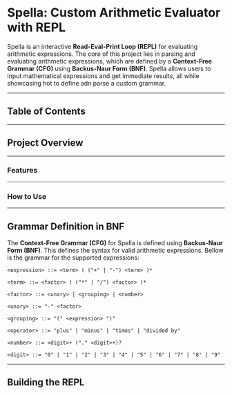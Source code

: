 # Spella: Custom Arithmetic Evaluator with REPL

Spella is an interactive **Read-Eval-Print Loop (REPL)** for evaluating
arithmetic expressions. The core of this project lies in parsing and 
evaluating arithmetic expressions, which are defined by a **Context-Free
Grammar (CFG)** using **Backus-Naur Form (BNF)**. Spella allows users to
input mathematical expressions and get immediate results, all while
showcasing hot to define adn parse a custom grammar.

---
## Table of Contents


---
## Project Overview


---
### Features


---
### How to Use


---
## Grammar Definition in BNF

The **Context-Free Grammar (CFG)** for Spella is defined using **Backus-Naur 
Form (BNF)**. This defines the syntax for valid arithmetic expressions.
Bellow is the grammar for the supported expressions:

```bnf
<expression> ::= <term> ( ("+" | "-") <term> )*

<term> ::= <factor> ( ("*" | "/") <factor> )*

<factor> ::= <unary> | <grouping> | <number>

<unary> ::= "-" <factor>

<grouping> ::= "(" <expression> ")"

<operator> ::= "plus" | "minus" | "times" | "divided by"

<number> ::= <digit>+ ("." <digit>+)?

<digit> ::= "0" | "1" | "2" | "3" | "4" | "5" | "6" | "7" | "8" | "9"
```

---
## Building the REPL
